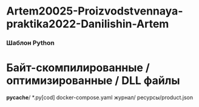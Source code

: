 # Artem20025-Proizvodstvennaya-praktika2022-Danilishin-Artem
### Шаблон Python
# Байт-скомпилированные / оптимизированные / DLL файлы
__pycache__/
*.py[cod]
docker-compose.yaml
журнал/
ресурсы/product.json
